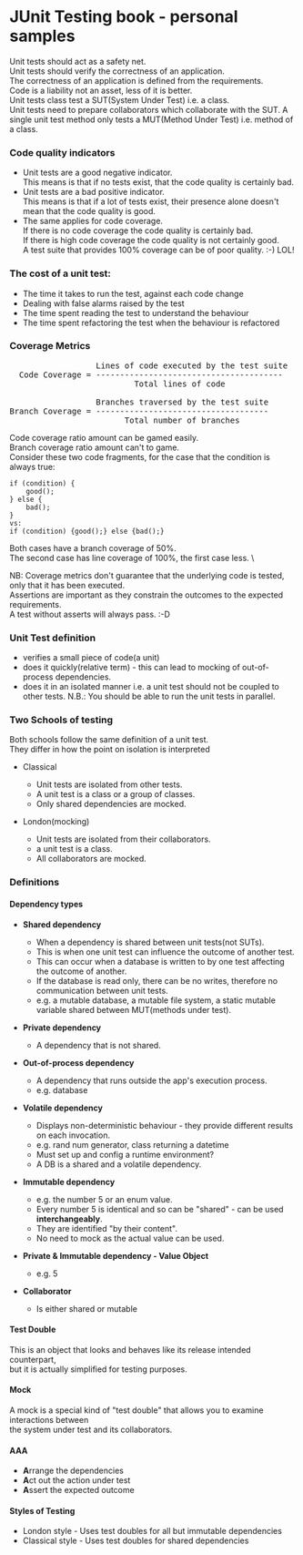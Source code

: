 # JUnit Testing book - personal samples

Unit tests should act as a safety net. \
Unit tests should verify the correctness of an application. \
The correctness of an application is defined from the requirements. \
Code is a liability not an asset, less of it is better. \
Unit tests class test a SUT(System Under Test) i.e. a class. \
Unit tests need to prepare collaborators which collaborate with the SUT.
A single unit test method only tests a MUT(Method Under Test) i.e. method of a class.


### Code quality indicators
- Unit tests are a good negative indicator. \
  This means is that if no tests exist, that the code quality is certainly bad.  
- Unit tests are a bad  positive indicator. \
  This means is that if a lot of tests exist, their presence alone doesn't mean that the code quality is good.
- The same applies for code coverage. \
  If there is no code coverage the code quality is certainly bad. \
  If there is high code coverage the code quality is not certainly good. \
  A test suite that provides 100% coverage can be of poor quality. :-) LOL!

### The cost of a unit test:
- The time it takes to run the test, against each code change
- Dealing with false alarms raised by the test
- The time spent reading the test to understand the behaviour
- The time spent refactoring the test when the behaviour is refactored

### Coverage Metrics
<pre>
                  Lines of code executed by the test suite
  Code Coverage = ---------------------------------------
                          Total lines of code

                  Branches traversed by the test suite
Branch Coverage = ------------------------------------
                        Total number of branches
</pre>

Code   coverage ratio amount can be gamed easily. \
Branch coverage ratio amount can't to game. \
Consider these two code fragments, for the case that the condition is always true:

    if (condition) {
        good();
    } else {
        bad();
    }
    vs: 
    if (condition) {good();} else {bad();}
Both cases have a branch coverage of 50%. \
The second case has line coverage of 100%, the first case less. \

NB: Coverage metrics don't guarantee that the underlying code is tested, \
only that it has been executed. \
Assertions are important as they constrain the outcomes to the expected requirements. \
A test without asserts will always pass. :-D 

### Unit Test definition
- verifies a small piece of code(a unit)
- does it quickly(relative term) - this can lead to mocking of out-of-process dependencies.
- does it in an isolated manner i.e. a unit test should not be coupled to other tests.
  N.B.: You should be able to run the unit tests in parallel.  

### Two Schools of testing
Both schools follow the same definition of a unit test. \
They differ in how the point on isolation is interpreted 
- Classical
  - Unit tests are isolated from other tests.
  - A unit test is a class or a group of classes.
  - Only shared dependencies are mocked.
  
- London(mocking)
  - Unit tests are isolated from their collaborators.
  - a unit test is a class.
  - All collaborators are mocked.


### Definitions

#### Dependency types
- **Shared dependency**
  - When a dependency is shared between unit tests(not SUTs). 
  - This is when one unit test can influence the outcome of another test.
  - This can occur when a database is written to by one test affecting the outcome of another.
  - If the database is read only, there can be no writes, therefore no communication between unit tests.
  - e.g. a mutable database, a mutable file system, a static mutable variable shared between MUT(methods under test). 


- **Private dependency**
  - A dependency that is not shared.


- **Out-of-process dependency**
  - A dependency that runs outside the app's execution process.
  - e.g. database


- **Volatile dependency**
  - Displays non-deterministic behaviour - they provide different results on each invocation.
  - e.g. rand num generator, class returning a datetime
  - Must set up and config a runtime environment?
  - A DB is a shared and a volatile dependency.


- **Immutable dependency**
  - e.g. the number 5 or an enum value.
  - Every number 5 is identical and so can be "shared" - can be used **interchangeably**.
  - They are identified "by their content". 
  - No need to mock as the actual value can be used.


- **Private & Immutable dependency - Value Object**
  - e.g. 5


- **Collaborator**
  - Is either shared or mutable


#### Test Double
This is an object that looks and behaves like its release intended counterpart, \
but it is actually simplified for testing purposes.

#### Mock
A mock is a special kind of "test double" that allows you to examine interactions between \
the system under test and its collaborators.

#### AAA
- **A**rrange the dependencies
- **A**ct out the action under test
- **A**ssert the expected outcome

#### Styles of Testing
- London style - Uses test doubles for all but immutable dependencies
- Classical style - Uses test doubles for shared dependencies
